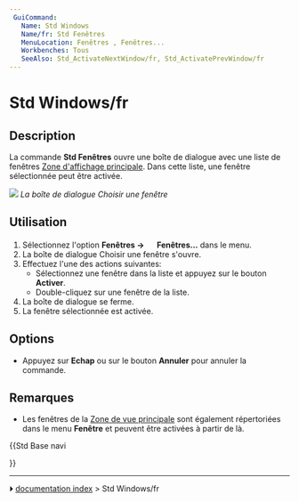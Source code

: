 ```yaml
---
 GuiCommand:
   Name: Std Windows
   Name/fr: Std Fenêtres
   MenuLocation: Fenêtres , Fenêtres...
   Workbenches: Tous
   SeeAlso: Std_ActivateNextWindow/fr, Std_ActivatePrevWindow/fr
---
```


# Std Windows/fr

## Description

La commande **Std Fenêtres** ouvre une boîte de dialogue avec une liste de fenêtres [Zone d\'affichage principale](Main_view_area/fr.md). Dans cette liste, une fenêtre sélectionnée peut être activée.

![](images/Std_Windows_dialog.png ) 
*La boîte de dialogue Choisir une fenêtre*



## Utilisation

1.  Sélectionnez l\'option **Fenêtres → <img src="images/Std_Windows.svg" width=16px> Fenêtres...** dans le menu.
2.  La boîte de dialogue Choisir une fenêtre s\'ouvre.
3.  Effectuez l\'une des actions suivantes:
    -   Sélectionnez une fenêtre dans la liste et appuyez sur le bouton **Activer**.
    -   Double-cliquez sur une fenêtre de la liste.
4.  La boîte de dialogue se ferme.
5.  La fenêtre sélectionnée est activée.

## Options

-   Appuyez sur **Echap** ou sur le bouton **Annuler** pour annuler la commande.



## Remarques

-   Les fenêtres de la [Zone de vue principale](Main_view_area.md) sont également répertoriées dans le menu **Fenêtre** et peuvent être activées à partir de là.





{{Std Base navi

}}



---
⏵ [documentation index](../README.md) > Std Windows/fr
